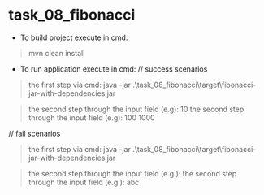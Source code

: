 # task_08_fibonacci

* To build project execute in cmd: 
> mvn clean install

* To run application execute in cmd:
// success scenarios
>   the first step via cmd:
> java -jar .\task_08_fibonacci\target\fibonacci-jar-with-dependencies.jar

> the second step through the input field (e.g): 10
> the second step through the input field (e.g): 100 1000

// fail scenarios
>   the first step via cmd:
> java -jar .\task_08_fibonacci\target\fibonacci-jar-with-dependencies.jar

>   the second step through the input field (e.g.): 
>   the second step through the input field (e.g.): abc